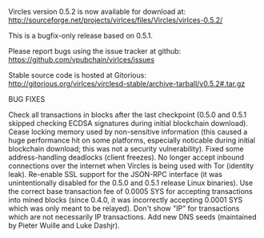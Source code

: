 Vircles version 0.5.2 is now available for download at:
http://sourceforge.net/projects/virlces/files/Vircles/virlces-0.5.2/

This is a bugfix-only release based on 0.5.1.

Please report bugs using the issue tracker at github:
https://github.com/vpubchain/virlces/issues

Stable source code is hosted at Gitorious:
http://gitorious.org/virlces/virclesd-stable/archive-tarball/v0.5.2#.tar.gz

BUG FIXES

Check all transactions in blocks after the last checkpoint (0.5.0 and 0.5.1 skipped checking ECDSA signatures during initial blockchain download).
Cease locking memory used by non-sensitive information (this caused a huge performance hit on some platforms, especially noticable during initial blockchain download; this was
not a security vulnerability).
Fixed some address-handling deadlocks (client freezes).
No longer accept inbound connections over the internet when Vircles is being used with Tor (identity leak).
Re-enable SSL support for the JSON-RPC interface (it was unintentionally disabled for the 0.5.0 and 0.5.1 release Linux binaries).
Use the correct base transaction fee of 0.0005 SYS for accepting transactions into mined blocks (since 0.4.0, it was incorrectly accepting 0.0001 SYS which was only meant to be relayed).
Don't show "IP" for transactions which are not necessarily IP transactions.
Add new DNS seeds (maintained by Pieter Wuille and Luke Dashjr).
